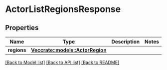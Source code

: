 # ActorListRegionsResponse

## Properties

Name | Type | Description | Notes
------------ | ------------- | ------------- | -------------
**regions** | [**Vec<crate::models::ActorRegion>**](ActorRegion.md) |  | 

[[Back to Model list]](../README.md#documentation-for-models) [[Back to API list]](../README.md#documentation-for-api-endpoints) [[Back to README]](../README.md)


